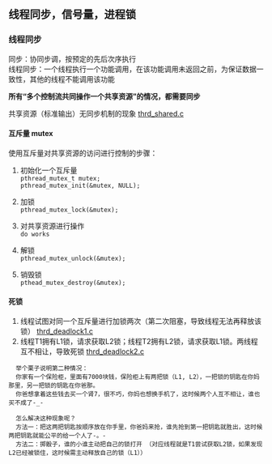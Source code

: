 ## 线程同步，信号量，进程锁


### 线程同步

同步：协同步调，按预定的先后次序执行  
线程同步：一个线程执行一个功能调用，在该功能调用未返回之前，为保证数据一致性，其他的线程不能调用该功能  
       
**所有“多个控制流共同操作一个共享资源”的情况，都需要同步**  

共享资源（标准输出）无同步机制的现象 [thrd_shared.c](thrd_shared.c)

     

#### 互斥量 mutex

使用互斥量对共享资源的访问进行控制的步骤：  
       
1. 初始化一个互斥量  
`pthread_mutex_t mutex;`  
`pthread_mutex_init(&mutex, NULL);`  

2. 加锁  
`pthread_mutex_lock(&mutex);`  

3. 对共享资源进行操作  
`do works`  

4. 解锁  
`pthread_mutex_unlock(&mutex);`  

5. 销毁锁  
`pthead_mutex_destroy(&mutex);` 


#### 死锁

1. 线程试图对同一个互斥量进行加锁两次（第二次阻塞，导致线程无法再释放该锁） [thrd_deadlock1.c](thrd_deadlock1.c)
2. 线程T1拥有L1锁，请求获取L2锁；线程T2拥有L2锁，请求获取L1锁。两线程互不相让，导致死锁 [thrd_deadlock2.c](thrd_deadlock2.c)

```
  举个栗子说明第二种情况：
  你家有一个保险柜，里面有7000块钱，保险柜上有两把锁（L1, L2），一把锁的钥匙在你妈那里，另一把锁的钥匙在你爸那。
  你爸想拿着这些钱去买一个肾7，很不巧，你妈也想换手机了，这时候两个人互不相让，谁也买不成了-_-

  怎么解决这种现象呢？
  方法一：把这两把钥匙按顺序放在你手里，你爸妈来抢，谁先抢到第一把钥匙就胜出，这时候两把钥匙就能公平的给一个人了-。-
  方法二：掷骰子，谁的小谁主动把自己的锁打开 （对应线程就是T1尝试获取L2锁，如果发现L2已经被锁住，这时候需主动释放自己的锁（L1））
```
